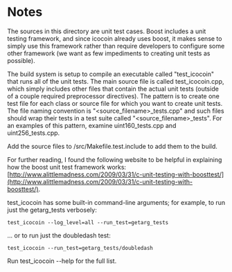 # Notes
The sources in this directory are unit test cases.  Boost includes a
unit testing framework, and since icocoin already uses boost, it makes
sense to simply use this framework rather than require developers to
configure some other framework (we want as few impediments to creating
unit tests as possible).

The build system is setup to compile an executable called "test_icocoin"
that runs all of the unit tests.  The main source file is called
test_icocoin.cpp, which simply includes other files that contain the
actual unit tests (outside of a couple required preprocessor
directives).  The pattern is to create one test file for each class or
source file for which you want to create unit tests.  The file naming
convention is "<source_filename>_tests.cpp" and such files should wrap
their tests in a test suite called "<source_filename>_tests".  For an
examples of this pattern, examine uint160_tests.cpp and
uint256_tests.cpp.

Add the source files to /src/Makefile.test.include to add them to the build.

For further reading, I found the following website to be helpful in
explaining how the boost unit test framework works:
[http://www.alittlemadness.com/2009/03/31/c-unit-testing-with-boosttest/](http://www.alittlemadness.com/2009/03/31/c-unit-testing-with-boosttest/).

test_icocoin has some built-in command-line arguments; for
example, to run just the getarg_tests verbosely:

    test_icocoin --log_level=all --run_test=getarg_tests

... or to run just the doubledash test:

    test_icocoin --run_test=getarg_tests/doubledash

Run  test_icocoin --help   for the full list.

